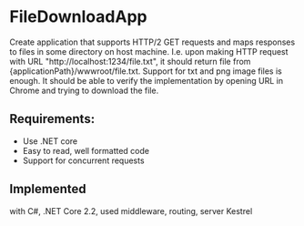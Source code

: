 # FileDownloadApp

Create application that supports HTTP/2 GET requests and maps responses to files in some directory on host machine. I.e. upon making HTTP request with URL "http://localhost:1234/file.txt", it should return file from {applicationPath}/wwwroot/file.txt. Support for txt and png image files is enough. It should be able to verify the implementation by opening URL in Chrome and trying to download the file.
 
## Requirements:
-	Use .NET core
-	Easy to read, well formatted code
-	Support for concurrent requests

## Implemented

with C#, .NET Core 2.2, used middleware, routing, server Kestrel
 
